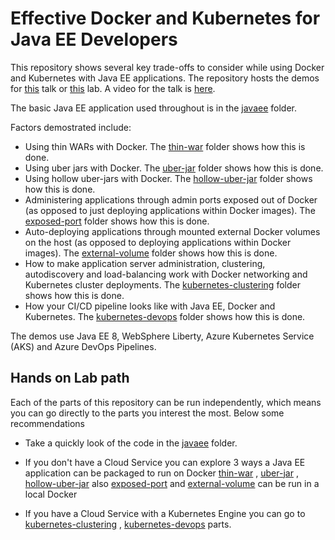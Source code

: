 # Effective Docker and Kubernetes for Java EE Developers
This repository shows several key trade-offs to consider while using Docker and Kubernetes with Java EE applications. The repository hosts the demos for [this](abstract.md) talk or [this](lab-abstract.md) lab. A video for the talk is [here](https://www.youtube.com/watch?v=x-tAP4YZCcY).

The basic Java EE application used throughout is in the [javaee](/javaee) folder. 

Factors demostrated include:

* Using thin WARs with Docker. The [thin-war](/thin-war) folder shows how this is done.
* Using uber jars with Docker. The [uber-jar](/uber-jar) folder shows how this is done.
* Using hollow uber-jars with Docker. The [hollow-uber-jar](/hollow-uber-jar) folder shows how this is done.
* Administering applications through admin ports exposed out of Docker (as opposed to just deploying applications within Docker images). The [exposed-port](/exposed-port) folder shows how this is done.
* Auto-deploying applications through mounted external Docker volumes on the host (as opposed to deploying applications within Docker images). The [external-volume](/external-volume) folder shows how this is done.
* How to make application server administration, clustering, autodiscovery and load-balancing work with Docker networking and Kubernetes cluster deployments. The [kubernetes-clustering](/kubernetes-clustering) folder shows how this is done.
* How your CI/CD pipeline looks like with Java EE, Docker and Kubernetes. The [kubernetes-devops](/kubernetes-devops) folder shows how this is done.

The demos use Java EE 8, WebSphere Liberty, Azure Kubernetes Service (AKS) and Azure DevOps Pipelines.

## Hands on Lab path
Each of the parts of this repository can be run independently, which means you can go directly to the parts you interest the most. Below some recommendations

- Take a quickly look of the code in the [javaee](/javaee) folder.
- If you don't have a Cloud Service you can explore 3 ways  a Java EE application can be packaged to run on Docker [thin-war](/thin-war) , [uber-jar](/uber-jar) , [hollow-uber-jar](/hollow-uber-jar) also [exposed-port](/exposed-port) and [external-volume](/external-volume) can be run in a local Docker

- If you have a Cloud Service with a Kubernetes Engine you can go to [kubernetes-clustering](/kubernetes-clustering) , [kubernetes-devops](/kubernetes-devops) parts.
  
